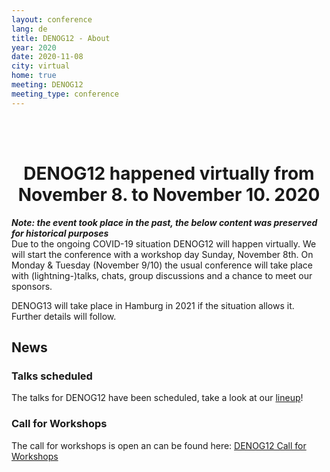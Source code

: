```yaml
---
layout: conference
lang: de
title: DENOG12 - About
year: 2020
date: 2020-11-08
city: virtual
home: true
meeting: DENOG12
meeting_type: conference
---
```


<br><br>
<center>
    <h1>DENOG12 happened virtually from November 8. to November 10. 2020</h1>
</center>
<i><b>Note: the event took place in the past, the below content was preserved for historical purposes</b></i>


<br>
Due to the ongoing COVID-19 situation DENOG12 will happen virtually. We will start the conference with a workshop day Sunday, November 8th.
On Monday & Tuesday (November 9/10) the usual conference will take place with (lightning-)talks, chats, group discussions and a chance to meet our sponsors.

DENOG13 will take place in Hamburg in 2021 if the situation allows it. Further details will follow.



## News

### Talks scheduled

The talks for DENOG12 have been scheduled, take a look at our <a href="talks.html">lineup</a>!
<br>

### Call for Workshops

The call for workshops is open an can be found here:
<a href="https://pretalx.denog.de/denog12-workshops/cfp" target="new">DENOG12 Call for Workshops</a>
